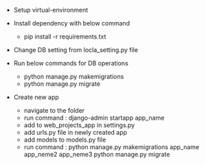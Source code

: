 - Setup virtual-environment
 
- Install dependency with below command
  - pip install -r requirements.txt


- Change DB setting from locla_setting.py file

- Run below commands for DB operations
  - python manage.py makemigrations
  - python manage.py migrate

- Create new app
  - navigate to the folder
  - run command : django-admin startapp app_name
  - add to web_projects_app in settings.py
  - add urls.py file in newly created app
  - add models to models.py file
  - run command : python manage.py makemigrations app_name app_neme2 app_neme3
                  python manage.py migrate
   
  
  


